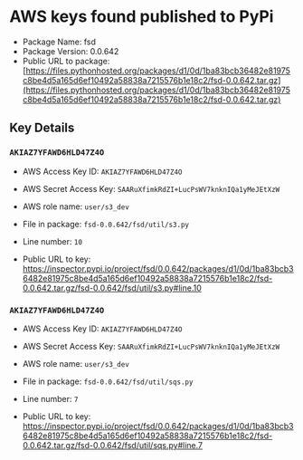 # AWS keys found published to PyPi

* Package Name: fsd
* Package Version: 0.0.642
* Public URL to package: [https://files.pythonhosted.org/packages/d1/0d/1ba83bcb36482e81975c8be4d5a165d6ef10492a58838a7215576b1e18c2/fsd-0.0.642.tar.gz](https://files.pythonhosted.org/packages/d1/0d/1ba83bcb36482e81975c8be4d5a165d6ef10492a58838a7215576b1e18c2/fsd-0.0.642.tar.gz)

## Key Details

### `AKIAZ7YFAWD6HLD47Z4O`

* AWS Access Key ID: `AKIAZ7YFAWD6HLD47Z4O`
* AWS Secret Access Key: `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` 
* AWS role name: `user/s3_dev`
* File in package: `fsd-0.0.642/fsd/util/s3.py`
* Line number: `10`

* Public URL to key: https://inspector.pypi.io/project/fsd/0.0.642/packages/d1/0d/1ba83bcb36482e81975c8be4d5a165d6ef10492a58838a7215576b1e18c2/fsd-0.0.642.tar.gz/fsd-0.0.642/fsd/util/s3.py#line.10



### `AKIAZ7YFAWD6HLD47Z4O`

* AWS Access Key ID: `AKIAZ7YFAWD6HLD47Z4O`
* AWS Secret Access Key: `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` 
* AWS role name: `user/s3_dev`
* File in package: `fsd-0.0.642/fsd/util/sqs.py`
* Line number: `7`

* Public URL to key: https://inspector.pypi.io/project/fsd/0.0.642/packages/d1/0d/1ba83bcb36482e81975c8be4d5a165d6ef10492a58838a7215576b1e18c2/fsd-0.0.642.tar.gz/fsd-0.0.642/fsd/util/sqs.py#line.7


